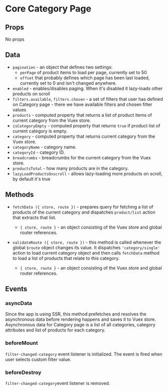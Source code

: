 # Core Category Page

## Props

No props

## Data

- `pagination` - an object that defines two settings:
  - `perPage` of product items to load per page, currently set to 50
  - `offset` that probably defines which page has been last loaded, currently set to 0 and isn't changed anywhere.
- `enabled` - enables/disables paging. When it's disabled it lazy-loads other products on scroll
- `filters.available`, `filters.chosen` - a set of filters that user has defined on Category page - there we have available filters and chosen filter values
- `products` - computed property that returns a list of product items of current category from the Vuex store.
- `isCategoryEmpty` - computed property that returns `true` if product list of current category is empty.
- `category` - computed property that returns current category from the Vuex store.
- `categoryName` - category name.
- `categoryId` - category ID.
- `breadcrumbs` - breadcrumbs for the current category from the Vuex store.
- `productsTotal` - how many products are in the category.
- `lazyLoadProductsOnscroll` - allows lazy-loading more products on scroll, by default it's true

## Methods

- `fetchData ({ store, route })` - prepares query for fetching a list of products of the current category and dispatches `product/list` action that extracts that list.

  - `{ store, route }` - an object consisting of the Vuex store and global router references.

- `validateRoute ({ store, route })` - this method is called whenever the global `$route` object changes its value. It dispatches `'category/single'` action to load current category object and then calls `fetchData` method to load a list of products that relate to this category.
  - `{ store, route }` - an object consisting of the Vuex store and global router references.

## Events

### asyncData

Since the app is using SSR, this method prefetches and resolves the asynchronous data before rendering happens and saves it to Vuex store. Asynchronous data for Category page is a list of all categories, category attributes and list of products for each category.

### beforeMount

`filter-changed-category` event listener is initialized. The event is fired when user selects custom filter value.

### beforeDestroy

`filter-changed-category`event listener is removed.
